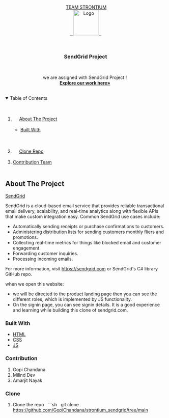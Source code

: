 
<br />
<p align="center">
  <a href="https://github.com/GopiChandana/strontium_sendgrid/tree/main">TEAM STRONTIUM <br/>
    <img src="https://th.bing.com/th/id/OIP.GMwvQOnyX8hDhLQjsGNa8QHaFP?w=226&h=180&c=7&o=5&dpr=1.25&pid=1.7" alt="Logo" width="80" height="80">
  </a>

  <h3 align="center">SendGrid Project</h3>

  <p align="center">
    we are assigned with SendGrid Project !
    <br />
    <a href="https://github.com/GopiChandana/strontium_sendgrid/tree/main"><strong>Explore our work here»</strong></a>
    <br />
   
  </p>
</p>




<details open="open">
  <summary>Table of Contents</summary>
  <ol>
    <li>
      <a href="#about-the-project">About The Project</a>
      <ul>
        <li><a href="#built-with">Built With</a></li>
      </ul>
    </li>
    <li>
      <a href="### Clone">Clone Repo</a>
    </li>
    <li>
 <a href="### Contribution">Contribution Team</a> 
 </li>
    
  </ol>
</details>




## About The Project

[SendGrid](https://sendgrid.com/)

SendGrid is a cloud-based email service that provides reliable transactional email delivery, scalability, and real-time analytics along with flexible APIs that make custom integration easy. Common SendGrid use cases include:

* Automatically sending receipts or purchase confirmations to customers.
* Administering distribution lists for sending customers monthly fliers and promotions.
* Collecting real-time metrics for things like blocked email and customer engagement.
* Forwarding customer inquiries.
* Processing incoming emails.

For more information, visit https://sendgrid.com or SendGrid's C# library GitHub repo.

when we open this website:
* we will be directed to the product landing page then you can see the different roles, which is implemented by JS functionality.
* On the signin page, you can see signin details.
It is a good experience and learning while building this clone of sendgrid.com.



### Built With


* [HTML](https://html.com)
* [CSS](https://css.com)
* [JS](https://javascript.com)

### Contribution


1. Gopi Chandana
2. Milind Dev
3. Amarjit Nayak
   

<!-- GETTING STARTED -->
### Clone


1. Clone the repo
   ```sh
   git clone https://github.com/GopiChandana/strontium_sendgrid/tree/main

